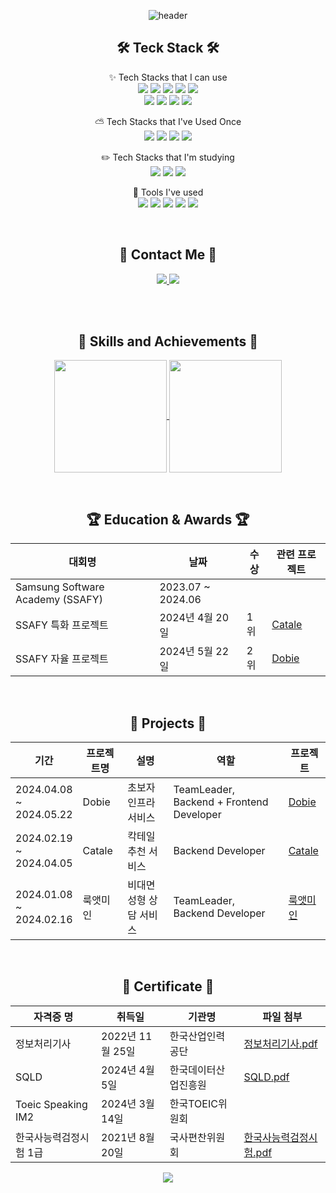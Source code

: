<div align="center">

  ![header](https://capsule-render.vercel.app/api?type=waving&color=auto&height=200&section=header&text=Welcome%20to%20Gyuri's%20GitHub😊&fontSize=50&desc=Backend%20Developer&Size=25&descAlign=80&descAlignY=70)
  ## 🛠 Teck Stack 🛠

   ✨ Tech Stacks that I can use <br> 
  <img src="https://img.shields.io/badge/Java-007396?style=for-the-badge&logo=Java&logoColor=white">
  <img src="https://img.shields.io/badge/Spring-6DB33F?style=for-the-badge&logo=Spring&logoColor=white">
  <img src="https://img.shields.io/badge/Spring%20Boot-6DB33F?style=for-the-badge&logo=Spring%20Boot&logoColor=white">
  <img src="https://img.shields.io/badge/JPA-59666C?style=for-the-badge&logo=Hibernate&logoColor=white">
  <img src="https://img.shields.io/badge/MySQL-4479A1?style=for-the-badge&logo=MySQL&logoColor=white"><br>
  <img src="https://img.shields.io/badge/JavaScript-F7DF1E?style=for-the-badge&logo=JavaScript&logoColor=black">
  <img src="https://img.shields.io/badge/React-61DAFB?style=for-the-badge&logo=React&logoColor=black">
  <img src="https://img.shields.io/badge/HTML-E34F26?style=for-the-badge&logo=HTML5&logoColor=white">
  <img src="https://img.shields.io/badge/CSS-1572B6?style=for-the-badge&logo=CSS3&logoColor=white">

   ⛅ Tech Stacks that I've Used Once <br>
   <img src="https://img.shields.io/badge/Spring%20Security-6DB33F?style=for-the-badge&logo=Spring%20Security&logoColor=white">
   <img src="https://img.shields.io/badge/Vue.js-4FC08D?style=for-the-badge&logo=Vue.js&logoColor=white">
   <img src="https://img.shields.io/badge/Redux-764ABC?style=for-the-badge&logo=Redux&logoColor=white">
   <img src="https://img.shields.io/badge/Docker-2496ED?style=for-the-badge&logo=Docker&logoColor=white">

   ✏️ Tech Stacks that I'm studying<br>
  <img src="https://img.shields.io/badge/Socket.io-010101?style=for-the-badge&logo=Socket.io&logoColor=white">
  <img src="https://img.shields.io/badge/PostgreSQL-4169E1?style=for-the-badge&logo=PostgreSQL&logoColor=white">
  <img src="https://img.shields.io/badge/MongoDB-47A248?style=for-the-badge&logo=MongoDB&logoColor=white">

   🔧 Tools I've used <br>
  <img src="https://img.shields.io/badge/Git-F05032?style=for-the-badge&logo=Git&logoColor=white">
  <img src="https://img.shields.io/badge/notion-000000?style=for-the-badge&logo=notion&logoColor=white">
  <img src="https://img.shields.io/badge/Slack-4A154B?style=for-the-badge&logo=Slack&logoColor=white">
  <img src="https://img.shields.io/badge/Figma-F24E1E?style=for-the-badge&logo=Figma&logoColor=white">
  <img src="https://img.shields.io/badge/Swagger-85EA2D?style=for-the-badge&logo=Swagger&logoColor=black">

<br>

  ## 🌟 Contact Me 🌟
  <a href="https://www.notion.so/your-profile-link" target="_blank">
  <img src="https://img.shields.io/badge/Notion-000000?style=for-the-badge&logo=Notion&logoColor=white&link=https://www.notion.so/your-profile-link"/>
</a>
<a href="mailto:jinry0034@naver.com">
  <img src="https://img.shields.io/badge/jinry0034@naver.com-03C75A?style=for-the-badge&logo=Naver&logoColor=white"/>
</a>

<br><br>

## 🏃‍ Skills and Achievements 🏃‍
<p align="center">
  <a href="https://github.com/mandarinng">
    <img align="center" height="180em" src="https://github-readme-stats.vercel.app/api/top-langs/?username=mandarinng&layout=compact&theme=transparent">
  </a>
  <a href="https://solved.ac/jinry0034">
    <img align="center" height="180em" src="http://mazassumnida.wtf/api/v2/generate_badge?boj=jinry0034">
  </a>
</p>

<br>

## 🏆 Education & Awards 🏆

| 대회명                    | 날짜             | 수상   | 관련 프로젝트                                     |
|---------------------------|------------------|--------|--------------------------------------------------|
| Samsung Software Academy (SSAFY)  | 2023.07 ~ 2024.06|        |                                                  |
| SSAFY 특화 프로젝트       | 2024년 4월 20일  | 1위    | [Catale](https://github.com/mandarinng/Catale) |
| SSAFY 자율 프로젝트       | 2024년 5월 22일  | 2위    | [Dobie](https://github.com/mandarinng/Dobie) |
<br>

## 🔅 Projects 🔅

| 기간                | 프로젝트명 | 설명                              | 역할                          | 프로젝트 |
|---------------------|------------|-----------------------------------|-------------------------------|---------|
| 2024.04.08<br>~<br>2024.05.22   | Dobie     | 초보자 인프라 서비스             | TeamLeader, Backend + Frontend Developer| [Dobie](https://github.com/mandarinng/Dobie) |
| 2024.02.19<br>~<br>2024.04.05   | Catale    | 칵테일 추천 서비스               | Backend Developer                   | [Catale](https://github.com/mandarinng/Catale) |
| 2024.01.08<br>~<br>2024.02.16   | 룩앳미인   | 비대면 성형 상담 서비스                | TeamLeader, Backend Developer       | [룩앳미인](https://github.com/mandarinng/LookAtMeIn) |
<br>

## 🪪 Certificate 🪪

| 자격증 명                  | 취득일           | 기관명                   | 파일 첨부                                                      |
|----------------------------|------------------|--------------------------|----------------------------------------------------------------|
| 정보처리기사               | 2022년 11월 25일 | 한국산업인력공단         | [정보처리기사.pdf](./정보처리기사.pdf)                        |
| SQLD                       | 2024년 4월 5일   | 한국데이터산업진흥원     | [SQLD.pdf](./SQLD.pdf)                                        |
| Toeic Speaking IM2         | 2024년 3월 14일  | 한국TOEIC위원회           |                 |
| 한국사능력검정시험 1급      | 2021년 8월 20일  | 국사편찬위원회            | [한국사능력검정시험.pdf](./한국사능력검정시험.pdf)     |

<img src="https://capsule-render.vercel.app/api?type=waving&color=auto&height=150&section=footer" />

</div>

